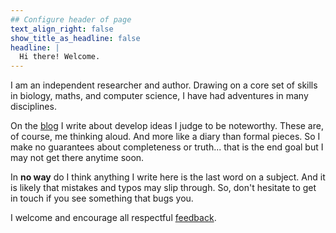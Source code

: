 ```yaml
---
## Configure header of page
text_align_right: false
show_title_as_headline: false
headline: |
  Hi there! Welcome.
---
```


<!-- this is a subheadline -->


I am an independent researcher and author. Drawing on a core set of skills in biology, maths, and computer science, I have had adventures in many disciplines.

<i class="fas fa-edit"></i> On the [blog](/blog/) I  write about develop ideas   I judge to be noteworthy. These are, of course, me thinking aloud. And more like a diary than formal pieces.  So I make no guarantees about completeness or truth... that is the end goal but I may not get there anytime soon. 

In **no way** do I think anything I write here is the last word on a subject.  And  it is likely that mistakes and typos may slip through. So, don't hesitate to get in touch if you see something that <i class="fas fa-bug pr2"></i> bugs you.

 I welcome and encourage all respectful [feedback](/contact/). 


 
